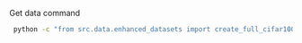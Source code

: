 Get data command 

```bash
 python -c "from src.data.enhanced_datasets import create_full_cifar100_lt_splits; create_full_cifar100_lt_splits()"
```
